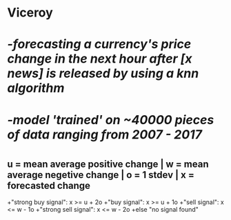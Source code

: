 # Viceroy
# *-forecasting a currency's price change in the next hour after [x news] is released by using a knn algorithm*
# *-model 'trained' on ~40000 pieces of data ranging from 2007 - 2017*
#
#
#
## u = mean average positive change | w = mean average negetive change | o = 1 stdev | x = forecasted change
+"strong buy signal": x >= u + 2o 
+"buy signal": x >= u + 1o 
+"sell signal": x <= w - 1o
+"strong sell signal": x <= w - 2o 
+else "no signal found"
